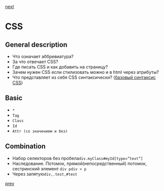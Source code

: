 <a href="05.md">next</a>

<h1>CSS</h1>

<h2>General description</h2>

<ul>
<li>Что означает аббревиатура?</li>
<li>За что отвечает CSS?</li>
<li>Где писать CSS и как добавить на страницу?</li>
<li>Зачем нужен CSS если стилизовать можно и в html через атрибуты?</li>
<li>Что представляет из себя CSS синтаксически? (<a href="http://htmlbook.ru/samcss/bazovyy-sintaksis-css">базовый синтаксис CSS</a>)</li>
</ul>

<h2>Basic</h2>
<ul>
<li><code>*</code></li>
<li><code>Tag</code></li>
<li><code>Class</code></li>
<li><code>Id</code></li>
<li><code>Attr (со значением и без)</code></li>
</ul>

<h2>Combination</h2>
<ul>
<li>Набор селекторов без пробела<code>div.myClass#myId[type=”text”]</code></li>
<li>Наследование. Потомок, прямой(непосредственный) потомок, сестринский элемент <code>div p</code><code>div > p</code></li>
<li>Через запятую<code>div,.test,#test</code></li>
</ul>

<a href="03.md">prev</a>